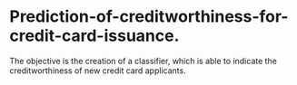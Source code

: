 # Prediction-of-creditworthiness-for-credit-card-issuance.
The objective is the creation of a classifier, which is able to indicate the creditworthiness of new credit card applicants.
